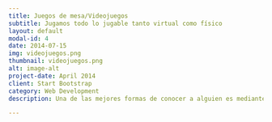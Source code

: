 ```yaml
---
title: Juegos de mesa/Videojuegos
subtitle: Jugamos todo lo jugable tanto virtual como físico
layout: default
modal-id: 4
date: 2014-07-15
img: videojuegos.png
thumbnail: videojuegos.png
alt: image-alt
project-date: April 2014
client: Start Bootstrap
category: Web Development
description: Una de las mejores formas de conocer a alguien es mediante lo lúdico. Así que acostumbramos a juntarnos en bares o cafeterías para jugar todo tipo de juegos de mesa tanto de los pesados y estratégicos como los mas rápidos y fáciles de aprender (típicos rompehielos) para abarcar todos los gustos.

---
```

